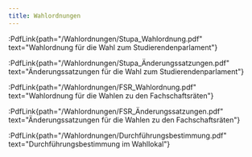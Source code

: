 ```yaml
---
title: Wahlordnungen
---
```


:PdfLink{path="/Wahlordnungen/Stupa_Wahlordnung.pdf" text="Wahlordnung für die Wahl zum Studierendenparlament"}

:PdfLink{path="/Wahlordnungen/Stupa_Änderungssatzungen.pdf" text="Änderungssatzungen für die Wahl zum Studierendenparlament"}

:PdfLink{path="/Wahlordnungen/FSR_Wahlordnung.pdf" text="Wahlordnung für die Wahlen zu den Fachschaftsräten"}

:PdfLink{path="/Wahlordnungen/FSR_Änderungssatzungen.pdf" text="Änderungssatzungen für die Wahlen zu den Fachschaftsräten"}

:PdfLink{path="/Wahlordnungen/Durchführungsbestimmung.pdf" text="Durchführungsbestimmung im Wahllokal"}
